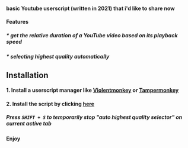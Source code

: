 #### basic Youtube userscript (written in 2021) that i'd like to share now

#### Features

##### * get the relative duration of a YouTube video based on its playback speed

##### * selecting highest quality automatically

## Installation

#### 1. Install a userscript manager like [Violentmonkey](https://violentmonkey.github.io/get-it/) or [Tampermonkey](https://www.tampermonkey.net/)

#### 2. Install the script by clicking [here](https://github.com/optionsx/youtubeModification/raw/main/relativeToSpeed.user.js)

##### Press `SHIFT + S` to temporarily stop "auto highest quality selector" on current active tab

#### Enjoy
